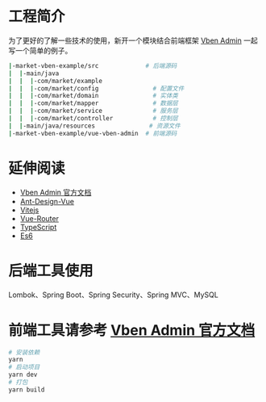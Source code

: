 # 工程简介

为了更好的了解一些技术的使用，新开一个模块结合前端框架 [Vben Admin](https://vvbin.cn/doc-next/) 一起写一个简单的例子。

```bash
|-market-vben-example/src             # 后端源码
|  |-main/java
|  |  |-com/market/example
|  |  |-com/market/config               # 配置文件
|  |  |-com/market/domain               # 实体类
|  |  |-com/market/mapper               # 数据层
|  |  |-com/market/service              # 服务层
|  |  |-com/market/controller           # 控制层
|  |-main/java/resources               # 资源文件
|-market-vben-example/vue-vben-admin  # 前端源码
```

# 延伸阅读

- [Vben Admin 官方文档](https://vvbin.cn/doc-next/guide/introduction.html)
- [Ant-Design-Vue](https://2x.antdv.com/docs/vue/introduce-cn/)
- [Vitejs](https://vitejs.dev/)
- [Vue-Router](https://router.vuejs.org/)
- [TypeScript](https://www.typescriptlang.org/)
- [Es6](https://es6.ruanyifeng.com/)

# 后端工具使用

Lombok、Spring Boot、Spring Security、Spring MVC、MySQL

# 前端工具请参考 [Vben Admin 官方文档](https://vvbin.cn/doc-next/)

```bash
# 安装依赖
yarn
# 启动项目
yarn dev
# 打包
yarn build
```